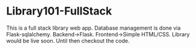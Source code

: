 # Library101-FullStack
This is a full stack library web app. Database management is done via Flask-sqlalchemy. Backend->Flask. Frontend->Simple HTML/CSS.
Library would be live soon.
Until then checkout the code.
